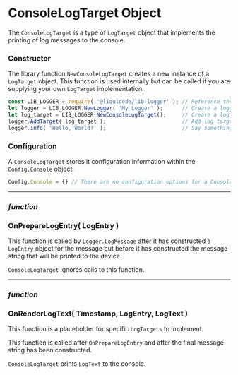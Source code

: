 
# ConsoleLogTarget  Object

The `ConsoleLogTarget` is a type of `LogTarget` object that implements the printing of log messages to the console.


### Constructor

The library function `NewConsoleLogTarget` creates a new instance of a `LogTarget` object.
This function is used internally but can be called if you are supplying your own `LogTarget` implementation.

```javascript
const LIB_LOGGER = require( '@liquicode/lib-logger' ); // Reference the library.
let logger = LIB_LOGGER.NewLogger( 'My Logger' );      // Create a logger object.
let log_target = LIB_LOGGER.NewConsoleLogTarget();     // Create a log target,
logger.AddTarget( log_target );                        // Add log target to logger.
logger.info( 'Hello, World!' );                        // Say something with logger.
```


### Configuration

A `ConsoleLogTarget` stores it configuration information within the `Config.Console` object:

```javascript
Config.Console = {} // There are no configuration options for a ConsoleLogTarget
```


---------------------------------------------------------------------


### ***function***
### OnPrepareLogEntry( LogEntry )

This function is called by `Logger.LogMessage` after it has constructed a `LogEntry` object for the message but before it has constructed the message string that will be printed to the device.

`ConsoleLogTarget` ignores calls to this function.


---------------------------------------------------------------------


### ***function***
### OnRenderLogText( Timestamp, LogEntry, LogText )

This function is a placeholder for specific `LogTargets` to implement.

This function is called after `OnPrepareLogEntry` and after the final message string has been constructed.

`ConsoleLogTarget` prints `LogText` to the console.
